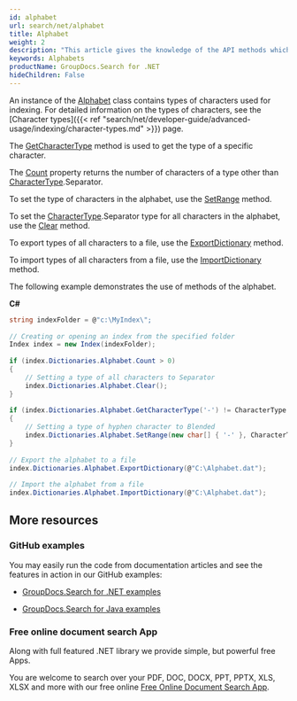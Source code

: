 ```yaml
---
id: alphabet
url: search/net/alphabet
title: Alphabet
weight: 2
description: "This article gives the knowledge of the API methods which can be used to perform operations about Alphabets."
keywords: Alphabets
productName: GroupDocs.Search for .NET
hideChildren: False
---
```

An instance of the [Alphabet](https://reference.groupdocs.com/net/search/groupdocs.search.dictionaries/alphabet) class contains types of characters used for indexing. For detailed information on the types of characters, see the [Character types]({{< ref "search/net/developer-guide/advanced-usage/indexing/character-types.md" >}}) page.

The [GetCharacterType](https://reference.groupdocs.com/net/search/groupdocs.search.dictionaries/alphabet/methods/getcharactertype) method is used to get the type of a specific character.

The [Count](https://reference.groupdocs.com/net/search/groupdocs.search.dictionaries/alphabet/properties/count) property returns the number of characters of a type other than [CharacterType](https://reference.groupdocs.com/net/search/groupdocs.search.dictionaries/charactertype).Separator.

To set the type of characters in the alphabet, use the [SetRange](https://reference.groupdocs.com/net/search/groupdocs.search.dictionaries/alphabet/methods/setrange) method.

To set the [CharacterType](https://reference.groupdocs.com/net/search/groupdocs.search.dictionaries/charactertype).Separator type for all characters in the alphabet, use the [Clear](https://reference.groupdocs.com/net/search/groupdocs.search.dictionaries/alphabet/methods/clear) method.

To export types of all characters to a file, use the [ExportDictionary](https://reference.groupdocs.com/net/search/groupdocs.search.dictionaries/dictionarybase/methods/exportdictionary) method.

To import types of all characters from a file, use the [ImportDictionary](https://reference.groupdocs.com/net/search/groupdocs.search.dictionaries/dictionarybase/methods/importdictionary) method.

The following example demonstrates the use of methods of the alphabet.

**C#**

```csharp
string indexFolder = @"c:\MyIndex\";
 
// Creating or opening an index from the specified folder
Index index = new Index(indexFolder);
 
if (index.Dictionaries.Alphabet.Count > 0)
{
    // Setting a type of all characters to Separator
    index.Dictionaries.Alphabet.Clear();
}
 
if (index.Dictionaries.Alphabet.GetCharacterType('-') != CharacterType.Blended)
{
    // Setting a type of hyphen character to Blended
    index.Dictionaries.Alphabet.SetRange(new char[] { '-' }, CharacterType.Blended);
}
 
// Export the alphabet to a file
index.Dictionaries.Alphabet.ExportDictionary(@"C:\Alphabet.dat");
 
// Import the alphabet from a file
index.Dictionaries.Alphabet.ImportDictionary(@"C:\Alphabet.dat");
```

## More resources

### GitHub examples

You may easily run the code from documentation articles and see the features in action in our GitHub examples:

*   [GroupDocs.Search for .NET examples](https://github.com/groupdocs-search/GroupDocs.Search-for-.NET)
    
*   [GroupDocs.Search for Java examples](https://github.com/groupdocs-search/GroupDocs.Search-for-Java)
    

### Free online document search App

Along with full featured .NET library we provide simple, but powerful free Apps.

You are welcome to search over your PDF, DOC, DOCX, PPT, PPTX, XLS, XLSX and more with our free online [Free Online Document Search App](https://products.groupdocs.app/search).
